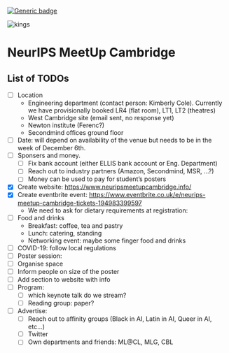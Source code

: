 [![Generic badge](https://img.shields.io/badge/Website-Active-Green.svg)](https://www.neuripsmeetupcambridge.info/)


![kings](https://user-images.githubusercontent.com/13780846/138556284-e3918afb-adbc-4f94-bdd0-c56afa5b607c.jpg)

# NeurIPS MeetUp Cambridge

## List of TODOs

- [ ] Location
  - Engineering department (contact person: Kimberly Cole). Currently we have provisionally booked LR4 (flat room), LT1, LT2 (theatres)
  - West Cambridge site (email sent, no response yet)
  - Newton institute (Ferenc?)
  - Secondmind offices ground floor
- [ ] Date: will depend on availability of the venue but needs to be in the week of December 6th.
- [ ] Sponsers and money.
  - [ ] Fix bank account (either ELLIS bank account or Eng. Department)
  - [ ] Reach out to industry partners (Amazon, Secondmind, MSR, …?)
  - [ ] Money can be used to pay for student’s posters
- [x] Create website: https://www.neuripsmeetupcambridge.info/
- [x] Create eventbrite event: https://www.eventbrite.co.uk/e/neurips-meetup-cambridge-tickets-194983399597
  - We need to ask for dietary requirements at registration: 
- [ ] Food and drinks
  - Breakfast: coffee, tea and pastry
  - Lunch: catering, standing
  - Networking event: maybe some finger food and drinks
- [ ] COVID-19: follow local regulations
- [ ] Poster session:
 - [ ] Organise space
 - [ ] Inform people on size of the poster
 - [ ] Add section to website with info
- [ ] Program:
  - [ ] which keynote talk do we stream?
  - [ ] Reading group: paper?
- [ ] Advertise:
  - [ ] Reach out to affinity groups (Black in AI, Latin in AI, Queer in AI, etc…)
  - [ ] Twitter
  - [ ] Own departments and friends: ML@CL, MLG, CBL
